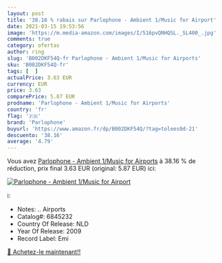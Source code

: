 ```yaml
---
layout: post
title: '38.16 % rabais sur Parlophone - Ambient 1/Music for Airport'
date: 2021-03-15 19:53:56
image: 'https://m.media-amazon.com/images/I/516pvQNHQSL._SL400_.jpg'
comments: true
category: ofertas
author: ring
slug: 'B002DKF54Q-fr Parlophone - Ambient 1/Music for Airports'
sku: 'B002DKF54Q-fr'
tags: [  ]
actualPrice: 3.63 EUR
currency: EUR
price: 3.63
comparePrice: 5.87 EUR
prodname: 'Parlophone - Ambient 1/Music for Airports'
country: 'fr'
flag: '🇫🇷'
brand: 'Parlophone'
buyurl: 'https://www.amazon.fr/dp/B002DKF54Q/?tag=tolees0d-21'
descuento: '38.16'
average: '4.79'
---
```


Vous avez [Parlophone - Ambient 1/Music for Airports](https://www.amazon.fr/dp/B002DKF54Q/?tag=tolees0d-21)  à  38.16 % de réduction, prix final  3.63 EUR (original: 5.87 EUR) ici:

[![Parlophone - Ambient 1/Music for Airport](https://m.media-amazon.com/images/I/516pvQNHQSL._SL400_.jpg)](https://www.amazon.fr/dp/B002DKF54Q/?tag=tolees0d-21)

ℹ️:

- Notes: .. Airports
- Catalog#: 6845232
- Country Of Release: NLD
- Year Of Release: 2009
- Record Label: Emi

[🛒 Achetez-le maintenant!!](https://www.amazon.fr/dp/B002DKF54Q/?tag=tolees0d-21)
